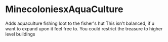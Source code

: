 # MinecoloniesxAquaCulture
Adds aquaculture fishing loot to the fisher's hut
This isn't balanced, if u want to expand upon it feel free to. You could restrict the treasure to higher level buildings
